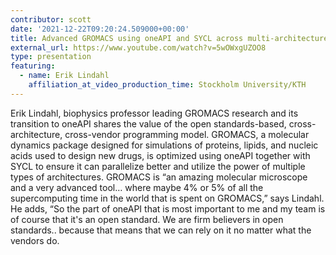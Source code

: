 ```yaml
---
contributor: scott
date: '2021-12-22T09:20:24.509000+00:00'
title: Advanced GROMACS using oneAPI and SYCL across multi-architectures
external_url: https://www.youtube.com/watch?v=5wOWxgUZOO8
type: presentation
featuring: 
  - name: Erik Lindahl
    affiliation_at_video_production_time: Stockholm University/KTH
---
```


Erik Lindahl, biophysics professor leading GROMACS research and its transition to oneAPI shares the value of the open
standards-based, cross-architecture, cross-vendor programming model. GROMACS, a molecular dynamics package designed for
simulations of proteins, lipids, and nucleic acids used to design new drugs, is optimized using oneAPI together with
SYCL to ensure it can parallelize better and utilize the power of multiple types of architectures. GROMACS is “an
amazing molecular microscope and a very advanced tool… where maybe 4% or 5% of all the supercomputing time in the world
that is spent on GROMACS,” says Lindahl. He adds, “So the part of oneAPI that is most important to me and my team is of
course that it's an open standard. We are firm believers in open standards.. because that means that we can rely on it
no matter what the vendors do.
